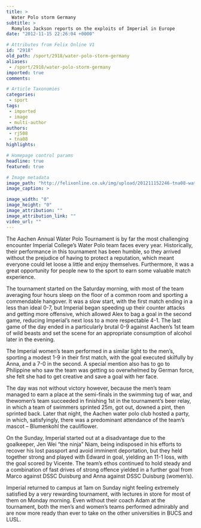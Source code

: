 ```yaml
---
title: >
  Water Polo storm Germany
subtitle: >
  Romylos Jackson reports on the exploits of Imperial in Europe
date: "2012-11-15 22:26:04 +0000"

# Attributes from Felix Online V1
id: "2918"
old_path: /sport/2918/water-polo-storm-germany
aliases:
 - /sport/2918/water-polo-storm-germany
imported: true
comments:

# Article Taxonomies
categories:
 - sport
tags:
 - imported
 - image
 - multi-author
authors:
 - rj508
 - tna08
highlights:

# Homepage control params
headline: true
featured: true

# Image metadata
image_path: "http://felixonline.co.uk/img/upload/201211152246-tna08-water-polo.jpg"
image_caption: >

image_width: "0"
image_height: "0"
image_attribution: ""
image_attribution_link: ""
video_url: ""
---
```


The Aachen Annual Water Polo Tournament is by far the most challenging encounter Imperial College’s Water Polo team faces every year. Historically, their performance in this tournament has been humble, so they arrived without the prejudice of having to protect a reputation, which meant everyone could let loose a little and enjoy themselves. Furthermore, it was a great opportunity for people new to the sport to earn some valuable match experience.

The tournament started on the Saturday morning, with most of the team averaging four hours sleep on the floor of a common room and sporting a commendable hangover. It was a slow start, with the first match ending in a less than ideal 0-7, but Imperial began speeding up their counter attacks and getting more offensive, which allowed Alex to bag a goal in the second game, reducing Imperial’s next loss to a more respectable 4-1. The last game of the day ended in a particularly brutal 0-9 against Aachen’s 1st team of wild beasts and set the scene for an appropriate consumption of alcohol later in the evening.

The Imperial women’s team performed in a similar light to the men’s, sporting a modest 1-9 in their first match, with the goal executed skilfully by Anna, and a 7-0 in the second. A special mention also has to go to Philippine who saw the team was getting so overwhelmed by German force, she felt she had to get creative and save a goal with her face.

The day was not without victory however, because the men’s team managed to earn a place at the semi-finals in the swimming tug of war, and thewomen’s team succeeded in finishing 1st in the tournament’s beer relay, in which a team of swimmers sprinted 25m, got out, downed a pint, then sprinted back. Later that night, the Aachen water polo club hosted a party, in which, satisfyingly, there was a predominant attendance of the team’s mascot – Blumenkohl the cauliflower.

On the Sunday, Imperial started out at a disadvantage due to the goalkeeper, Jen Wei “the ninja” Niam, being indisposed in his efforts to recover his lost passport and avoid imminent deportation, but they held together strong and played with Edward in goal, yielding an 11-1 loss, with the goal scored by Vicente. The team’s ethos continued to hold steady and a combination of fast drives of strong offence yielded in a further goal from Marco against DSSC Duisburg and Anna against DSSC Duisburg (women’s).

Imperial returned to campus at 1am on Sunday night feeling extremely satisfied by a very rewarding tournament, with lectures in store for most of them on Monday morning. Even without their coach Adam at the tournament, both the men’s and women’s teams performed admirably and are now more ready than ever to take on the other universities in BUCS and LUSL.

